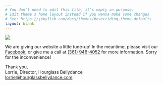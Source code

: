 ```yaml
---
# You don't need to edit this file, it's empty on purpose.
# Edit theme's home layout instead if you wanna make some changes
# See: https://jekyllrb.com/docs/themes/#overriding-theme-defaults
layout: blank
---
```


<img src="{{ site.url }}/images/hourglass-bellydance.png" />

We are giving our website a little tune-up! In the meantime, please visit our <a href="https://www.facebook.com/Hourglass-Bellydance-Studio-128096677236090/">Facebook</a>, or give me a call at <a href="tel:3619464052">(361) 946-4052</a> for more information. Sorry for the inconvenience!

Thank you, <br />
Lorrie, Director, Hourglass Bellydance <br />
<a href="lorrie@hourglassbellydance.com">lorrie@hourglassbellydance.com</a>
